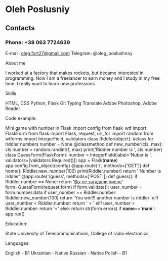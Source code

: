 # Oleh Poslusniy


## Contacts


### Phone: +38 063 7724639
E-mail: oleg.fort27@gmail.com
Telegram: @oleg_poslushnoy


About me


I worked at a factory that makes rockets, but became interested in programming. 
Now I am a freelancer to earn money and I study in my free time. I really want to learn new professions


Skills


HTML, CSS
Python, Flask
Git
Typing
Translate
Adobe Photoshop, Adobe Reader


Code example:


Mini game with number in Flask
import config
from flask_wtf import FlaskForm
from flask import Flask, request, url_for
import random
from wtforms import IntegerField, validators
class Riddler(object): #class for riddler  numbers
	number = None
	@classmethod
	def new_number(cls, max):
		cls.number = random.randint(1, max)
		print('Riddler number is ', cls.number)
class GuessForm(FlaskForm):
	number = IntegerField(label='Nuber is ', validators=[validators.Required()])
app = Flask(__name__)
app.config.from_object(config)
@app.route('/', methods=['GET'])
def home():
	Riddler.new_number(100)
	print(Riddler.number)
	return ' Number is  riddler'
@app.route('/guess', methods=['POST'])
def guess():
	if Riddler.number == None:
		return '<a href="/">Вы не загадали число</a>'
	form=GuessForm(request.form)
	if form.validate():
		user_number = form.number.data
		if user_number == Riddler.number:
			Riddler.new_number(100)
			return 'You win!!! another number is  riddler'
		elif user_number < Riddler.number:
			return ' > '
		elif user_number > Riddler.number:
			return '<'
	else:
		return str(form.errors)
if __name__=='__main__':
	app.run()


Education:


State University of Telecommunications, College of radio electronics


Languages:


English - B1
Ukrainian - Native
Russian - Native
Polish - B1
